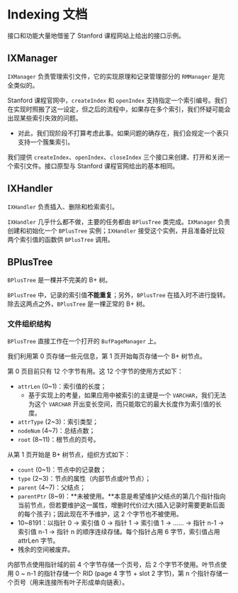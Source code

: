# Indexing 文档

接口和功能大量地借鉴了 Stanford 课程网站上给出的接口示例。

## IXManager

`IXManager` 负责管理索引文件，它的实现原理和记录管理部分的 `RMManager` 是完全类似的。

Stanford 课程官网中，`createIndex` 和 `openIndex` 支持指定一个索引编号。我们在实现时照搬了这一设定，但之后的流程中，如果存在多个索引，我们怀疑可能会出现某些索引失效的问题。

* 对此，我们现阶段不打算考虑此事。如果问题的确存在，我们会规定一个表只支持一个簇集索引。

我们提供 `createIndex`、`openIndex`、`closeIndex` 三个接口来创建、打开和关闭一个索引文件。接口原型与 Stanford 课程官网给出的基本相同。

## IXHandler

`IXHandler` 负责插入、删除和检索索引。

`IXHandler` 几乎什么都不做，主要的任务都由 `BPlusTree` 类完成。`IXManager` 负责创建和初始化一个 `BPlusTree` 实例；`IXHandler` 接受这个实例，并且准备好比较两个索引值的函数供 `BPlusTree` 调用。

## BPlusTree

`BPlusTree` 是一棵并不完美的 B+ 树。

`BPlusTree` 中，记录的索引值**不能重复**；另外，`BPlusTree` 在插入时不进行旋转。除去这两点之外，`BPlusTree` 是一棵正常的 B+ 树。

### 文件组织结构

`BPlusTree` 直接工作在一个打开的 `BufPageManager` 上。

我们利用第 0 页存储一些元信息，第 1 页开始每页存储一个 B+ 树节点。

第 0 页目前只有 12 个字节有用。这 12 个字节的使用方式如下：

* `attrLen` (0~1)：索引值的长度；
  * 基于实现上的考量，如果应用中被索引的主键是一个 `VARCHAR`，我们无法为这个 `VARCHAR` 开出变长空间，而只能取它的最大长度作为索引值的长度。
* `attrType` (2~3)：索引类型；
* `nodeNum` (4~7)：总结点数；
* `root` (8~11)：根节点的页号。

从第 1 页开始是 B+ 树节点，组织方式如下：

* `count` (0~1)：节点中的记录数；
* `type` (2~3)：节点的属性（内部节点或叶节点）；
* `parent` (4~7)：父结点；
* `parentPtr` (8~9)：**未被使用。**本意是希望维护父结点的第几个指针指向当前节点，但若要维护这一属性，增删时代价过大(插入记录时需要更新后面的每个孩子)；因此现在不予维护，这 2 个字节也不被使用。
* 10~8191：以指针 0 → 索引值 0 → 指针 1 → 索引值 1 → …… → 指针 n-1 → 索引值 n-1 → 指针 n 的顺序连续存储。每个指针占用 6 字节，索引值占用 attrLen 字节。
* 残余的空间被废弃。

内部节点使用指针域的前 4 个字节存储一个页号，后 2 个字节不使用。叶节点使用 0 ~ n-1 的指针存储一个 RID (page 4 字节 + slot 2 字节)，第 n 个指针存储一个页号（用来连接所有叶子形成单向链表）。